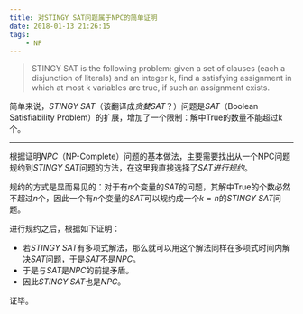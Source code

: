 ```yaml
---
title: 对STINGY SAT问题属于NPC的简单证明
date: 2018-01-13 21:26:15
tags:
	- NP
---
```


> STINGY SAT is the following problem: given a set of clauses (each a disjunction of literals) and an integer k, find a satisfying assignment in which at most k variables are true, if such an assignment exists.

简单来说，*STINGY SAT*（该翻译成*贪婪SAT*？）问题是*SAT*（Boolean Satisfiability Problem）的扩展，增加了一个限制：解中True的数量不能超过k个。

<!-- More -->

---

根据证明*NPC*（NP-Complete）问题的基本做法，主要需要找出从一个NPC问题规约到*STINGY SAT*问题的方法，在这里我直接选择了*SAT进行规约*。

规约的方式是显而易见的：对于有$n$个变量的*SAT*的问题，其解中True的个数必然不超过$n$个，因此一个有$n$个变量的*SAT*可以规约成一个$k=n$的*STINGY SAT*问题。

进行规约之后，根据如下证明：

* 若*STINGY SAT*有多项式解法，那么就可以用这个解法同样在多项式时间内解决*SAT*问题，于是*SAT*不是*NPC*。
* 于是与*SAT*是*NPC*的前提矛盾。
* 因此*STINGY SAT*也是*NPC*。

证毕。